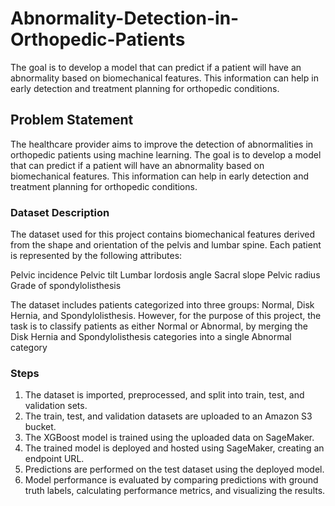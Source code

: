 # Abnormality-Detection-in-Orthopedic-Patients
 The goal is to develop a model that can predict if a patient will have an abnormality based on biomechanical features. This information can help in early detection and treatment planning for orthopedic conditions.
 
## Problem Statement
The healthcare provider aims to improve the detection of abnormalities in orthopedic patients using machine learning. The goal is to develop a model that can predict if a patient will have an abnormality based on biomechanical features. This information can help in early detection and treatment planning for orthopedic conditions.

### Dataset Description
The dataset used for this project contains biomechanical features derived from the shape and orientation of the pelvis and lumbar spine. Each patient is represented by the following attributes:

Pelvic incidence
Pelvic tilt
Lumbar lordosis angle
Sacral slope
Pelvic radius
Grade of spondylolisthesis

The dataset includes patients categorized into three groups: Normal, Disk Hernia, and Spondylolisthesis. However, for the purpose of this project, the task is to classify patients as either Normal or Abnormal, by merging the Disk Hernia and Spondylolisthesis categories into a single Abnormal category

### Steps 
1. The dataset is imported, preprocessed, and split into train, test, and validation sets.
2. The train, test, and validation datasets are uploaded to an Amazon S3 bucket.
3. The XGBoost model is trained using the uploaded data on SageMaker.
4. The trained model is deployed and hosted using SageMaker, creating an endpoint URL.
5. Predictions are performed on the test dataset using the deployed model.
6. Model performance is evaluated by comparing predictions with ground truth labels, calculating performance metrics, and visualizing the results.
